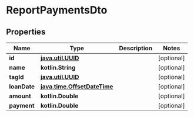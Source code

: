 
# ReportPaymentsDto

## Properties
| Name | Type | Description | Notes |
| ------------ | ------------- | ------------- | ------------- |
| **id** | [**java.util.UUID**](java.util.UUID.md) |  |  [optional] |
| **name** | **kotlin.String** |  |  [optional] |
| **tagId** | [**java.util.UUID**](java.util.UUID.md) |  |  [optional] |
| **loanDate** | [**java.time.OffsetDateTime**](java.time.OffsetDateTime.md) |  |  [optional] |
| **amount** | **kotlin.Double** |  |  [optional] |
| **payment** | **kotlin.Double** |  |  [optional] |



